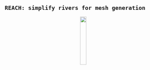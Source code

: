 ## `REACH: simplify rivers for mesh generation`

<p align="middle">
  <img src = "../master/external/reach/img/reach_msh.png" width="20%" hspace="0.25%">
</p>


